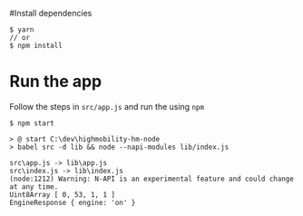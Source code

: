 #Install dependencies


```
$ yarn
// or
$ npm install
```

# Run the app

Follow the steps in `src/app.js` and run the using `npm`
```
$ npm start

> @ start C:\dev\highmobility-hm-node
> babel src -d lib && node --napi-modules lib/index.js

src\app.js -> lib\app.js
src\index.js -> lib\index.js
(node:1212) Warning: N-API is an experimental feature and could change at any time.
Uint8Array [ 0, 53, 1, 1 ]
EngineResponse { engine: 'on' }  
```